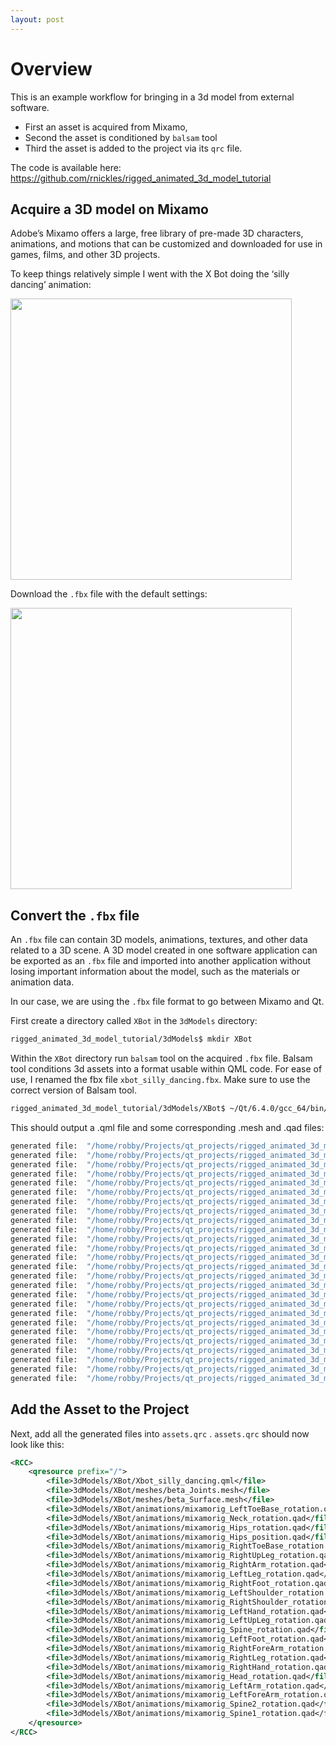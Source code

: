 ```yaml
---
layout: post
---
```

# Overview
This is an example workflow for bringing in a 3d model from external software. 
- First an asset is acquired from Mixamo, 
- Second the asset is conditioned by `balsam` tool
- Third the asset is added to the project via its `qrc` file.

The code is available here: https://github.com/rnickles/rigged_animated_3d_model_tutorial

## Acquire a 3D model on Mixamo

Adobe’s Mixamo offers a large, free library of pre-made 3D characters, animations, and motions that can be customized and downloaded for use in games, films, and other 3D projects. 

To keep things relatively simple I went with the X Bot doing the ‘silly dancing’ animation:

<image src="/assets/images/Untitled(3).png" width="450" /> 

Download the `.fbx` file with the default settings:

<image src="/assets/images/Untitled(4).png" width="450" /> 

## Convert the `.fbx` file

An `.fbx` file can contain 3D models, animations, textures, and other data related to a 3D scene. A 3D model created in one software application can be exported as an `.fbx` file and imported into another application without losing important information about the model, such as the materials or animation data. 

In our case, we are using the `.fbx` file format to go between Mixamo and Qt. 

First create a directory called `XBot` in the `3dModels` directory:

```bash
rigged_animated_3d_model_tutorial/3dModels$ mkdir XBot
```

Within the `XBot` directory run `balsam` tool on the acquired `.fbx` file. Balsam tool conditions 3d assets into a format usable within QML code. For ease of use, I renamed the fbx file `xbot_silly_dancing.fbx`. Make sure to use the correct version of Balsam tool.

```bash
rigged_animated_3d_model_tutorial/3dModels/XBot$ ~/Qt/6.4.0/gcc_64/bin/balsam ~/Downloads/xbot_silly_dancing.fbx
```

This should output a .qml file and some corresponding .mesh and .qad files:

```bash
generated file:  "/home/robby/Projects/qt_projects/rigged_animated_3d_model_tutorial/3dModels/XBot/Xbot_silly_dancing.qml"
generated file:  "/home/robby/Projects/qt_projects/rigged_animated_3d_model_tutorial/3dModels/XBot/meshes/beta_Surface.mesh"
generated file:  "/home/robby/Projects/qt_projects/rigged_animated_3d_model_tutorial/3dModels/XBot/meshes/beta_Joints.mesh"
generated file:  "/home/robby/Projects/qt_projects/rigged_animated_3d_model_tutorial/3dModels/XBot/animations/mixamorig_Spine1_rotation.qad"
generated file:  "/home/robby/Projects/qt_projects/rigged_animated_3d_model_tutorial/3dModels/XBot/animations/mixamorig_Spine2_rotation.qad"
generated file:  "/home/robby/Projects/qt_projects/rigged_animated_3d_model_tutorial/3dModels/XBot/animations/mixamorig_LeftForeArm_rotation.qad"
generated file:  "/home/robby/Projects/qt_projects/rigged_animated_3d_model_tutorial/3dModels/XBot/animations/mixamorig_LeftArm_rotation.qad"
generated file:  "/home/robby/Projects/qt_projects/rigged_animated_3d_model_tutorial/3dModels/XBot/animations/mixamorig_Head_rotation.qad"
generated file:  "/home/robby/Projects/qt_projects/rigged_animated_3d_model_tutorial/3dModels/XBot/animations/mixamorig_RightHand_rotation.qad"
generated file:  "/home/robby/Projects/qt_projects/rigged_animated_3d_model_tutorial/3dModels/XBot/animations/mixamorig_RightLeg_rotation.qad"
generated file:  "/home/robby/Projects/qt_projects/rigged_animated_3d_model_tutorial/3dModels/XBot/animations/mixamorig_RightForeArm_rotation.qad"
generated file:  "/home/robby/Projects/qt_projects/rigged_animated_3d_model_tutorial/3dModels/XBot/animations/mixamorig_LeftFoot_rotation.qad"
generated file:  "/home/robby/Projects/qt_projects/rigged_animated_3d_model_tutorial/3dModels/XBot/animations/mixamorig_Spine_rotation.qad"
generated file:  "/home/robby/Projects/qt_projects/rigged_animated_3d_model_tutorial/3dModels/XBot/animations/mixamorig_LeftUpLeg_rotation.qad"
generated file:  "/home/robby/Projects/qt_projects/rigged_animated_3d_model_tutorial/3dModels/XBot/animations/mixamorig_LeftHand_rotation.qad"
generated file:  "/home/robby/Projects/qt_projects/rigged_animated_3d_model_tutorial/3dModels/XBot/animations/mixamorig_RightShoulder_rotation.qad"
generated file:  "/home/robby/Projects/qt_projects/rigged_animated_3d_model_tutorial/3dModels/XBot/animations/mixamorig_LeftShoulder_rotation.qad"
generated file:  "/home/robby/Projects/qt_projects/rigged_animated_3d_model_tutorial/3dModels/XBot/animations/mixamorig_RightFoot_rotation.qad"
generated file:  "/home/robby/Projects/qt_projects/rigged_animated_3d_model_tutorial/3dModels/XBot/animations/mixamorig_LeftLeg_rotation.qad"
generated file:  "/home/robby/Projects/qt_projects/rigged_animated_3d_model_tutorial/3dModels/XBot/animations/mixamorig_RightArm_rotation.qad"
generated file:  "/home/robby/Projects/qt_projects/rigged_animated_3d_model_tutorial/3dModels/XBot/animations/mixamorig_RightUpLeg_rotation.qad"
generated file:  "/home/robby/Projects/qt_projects/rigged_animated_3d_model_tutorial/3dModels/XBot/animations/mixamorig_RightToeBase_rotation.qad"
generated file:  "/home/robby/Projects/qt_projects/rigged_animated_3d_model_tutorial/3dModels/XBot/animations/mixamorig_Hips_position.qad"
generated file:  "/home/robby/Projects/qt_projects/rigged_animated_3d_model_tutorial/3dModels/XBot/animations/mixamorig_Hips_rotation.qad"
generated file:  "/home/robby/Projects/qt_projects/rigged_animated_3d_model_tutorial/3dModels/XBot/animations/mixamorig_Neck_rotation.qad"
generated file:  "/home/robby/Projects/qt_projects/rigged_animated_3d_model_tutorial/3dModels/XBot/animations/mixamorig_LeftToeBase_rotation.qad"
```

## Add the Asset to the Project
Next, add all the generated files into `assets.qrc` . `assets.qrc` should now look like this:

```xml
<RCC>
    <qresource prefix="/">
        <file>3dModels/XBot/Xbot_silly_dancing.qml</file>
        <file>3dModels/XBot/meshes/beta_Joints.mesh</file>
        <file>3dModels/XBot/meshes/beta_Surface.mesh</file>
        <file>3dModels/XBot/animations/mixamorig_LeftToeBase_rotation.qad</file>
        <file>3dModels/XBot/animations/mixamorig_Neck_rotation.qad</file>
        <file>3dModels/XBot/animations/mixamorig_Hips_rotation.qad</file>
        <file>3dModels/XBot/animations/mixamorig_Hips_position.qad</file>
        <file>3dModels/XBot/animations/mixamorig_RightToeBase_rotation.qad</file>
        <file>3dModels/XBot/animations/mixamorig_RightUpLeg_rotation.qad</file>
        <file>3dModels/XBot/animations/mixamorig_RightArm_rotation.qad</file>
        <file>3dModels/XBot/animations/mixamorig_LeftLeg_rotation.qad</file>
        <file>3dModels/XBot/animations/mixamorig_RightFoot_rotation.qad</file>
        <file>3dModels/XBot/animations/mixamorig_LeftShoulder_rotation.qad</file>
        <file>3dModels/XBot/animations/mixamorig_RightShoulder_rotation.qad</file>
        <file>3dModels/XBot/animations/mixamorig_LeftHand_rotation.qad</file>
        <file>3dModels/XBot/animations/mixamorig_LeftUpLeg_rotation.qad</file>
        <file>3dModels/XBot/animations/mixamorig_Spine_rotation.qad</file>
        <file>3dModels/XBot/animations/mixamorig_LeftFoot_rotation.qad</file>
        <file>3dModels/XBot/animations/mixamorig_RightForeArm_rotation.qad</file>
        <file>3dModels/XBot/animations/mixamorig_RightLeg_rotation.qad</file>
        <file>3dModels/XBot/animations/mixamorig_RightHand_rotation.qad</file>
        <file>3dModels/XBot/animations/mixamorig_Head_rotation.qad</file>
        <file>3dModels/XBot/animations/mixamorig_LeftArm_rotation.qad</file>
        <file>3dModels/XBot/animations/mixamorig_LeftForeArm_rotation.qad</file>
        <file>3dModels/XBot/animations/mixamorig_Spine2_rotation.qad</file>
        <file>3dModels/XBot/animations/mixamorig_Spine1_rotation.qad</file>
    </qresource>
</RCC>
```